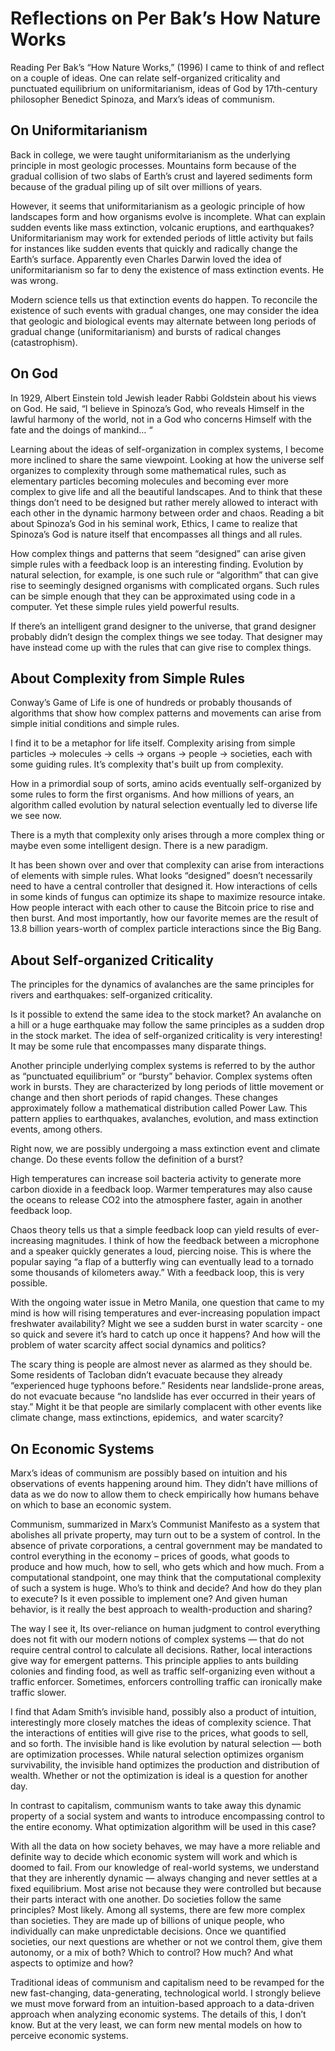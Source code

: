 # Reflections on Per Bak’s How Nature Works

Reading Per Bak’s “How Nature Works,” (1996) I came to think of and reflect on a couple of ideas. One can relate self-organized criticality and punctuated equilibrium on uniformitarianism, ideas of God by 17th-century philosopher Benedict Spinoza, and Marx’s ideas of communism.

## On Uniformitarianism

Back in college, we were taught uniformitarianism as the underlying principle in most geologic processes. Mountains form because of the gradual collision of two slabs of Earth’s crust and layered sediments form because of the gradual piling up of silt over millions of years.

However, it seems that uniformitarianism as a geologic principle of how landscapes form and how organisms evolve is incomplete. What can explain sudden events like mass extinction, volcanic eruptions, and earthquakes? Uniformitarianism may work for extended periods of little activity but fails for instances like sudden events that quickly and radically change the Earth’s surface. Apparently even Charles Darwin loved the idea of uniformitarianism so far to deny the existence of mass extinction events. He was wrong.

Modern science tells us that extinction events do happen. To reconcile the existence of such events with gradual changes, one may consider the idea that geologic and biological events may alternate between long periods of gradual change (uniformitarianism) and bursts of radical changes (catastrophism).

## On God

In 1929, Albert Einstein told Jewish leader Rabbi Goldstein about his views on God. He said, “I believe in Spinoza’s God, who reveals Himself in the lawful harmony of the world, not in a God who concerns Himself with the fate and the doings of mankind… “

Learning about the ideas of self-organization in complex systems, I become more inclined to share the same viewpoint. Looking at how the universe self organizes to complexity through some mathematical rules, such as elementary particles becoming molecules and becoming ever more complex to give life and all the beautiful landscapes. And to think that these things don’t need to be designed but rather merely allowed to interact with each other in the dynamic harmony between order and chaos. Reading a bit about Spinoza’s God in his seminal work, Ethics, I came to realize that Spinoza’s God is nature itself that encompasses all things and all rules.

How complex things and patterns that seem “designed” can arise given simple rules with a feedback loop is an interesting finding. Evolution by natural selection, for example, is one such rule or “algorithm” that can give rise to seemingly designed organisms with complicated organs. Such rules can be simple enough that they can be approximated using code in a computer. Yet these simple rules yield powerful results.

If there’s an intelligent grand designer to the universe, that grand designer probably didn’t design the complex things we see today. That designer may have instead come up with the rules that can give rise to complex things.

## About Complexity from Simple Rules

Conway’s Game of Life is one of hundreds or probably thousands of algorithms that show how complex patterns and movements can arise from simple initial conditions and simple rules.

I find it to be a metaphor for life itself. Complexity arising from simple particles → molecules → cells → organs → people → societies, each with some guiding rules. It’s complexity that's built up from complexity.

How in a primordial soup of sorts, amino acids eventually self-organized by some rules to form the first organisms. And how millions of years, an algorithm called evolution by natural selection eventually led to diverse life we see now.

There is a myth that complexity only arises through a more complex thing or maybe even some intelligent design. There is a new paradigm.

It has been shown over and over that complexity can arise from interactions of elements with simple rules. What looks “designed” doesn’t necessarily need to have a central controller that designed it. How interactions of cells in some kinds of fungus can optimize its shape to maximize resource intake. How people interact with each other to cause the Bitcoin price to rise and then burst. And most importantly, how our favorite memes are the result of 13.8 billion years-worth of complex particle interactions since the Big Bang.

## About Self-organized Criticality

The principles for the dynamics of avalanches are the same principles for rivers and earthquakes: self-organized criticality.

Is it possible to extend the same idea to the stock market? An avalanche on a hill or a huge earthquake may follow the same principles as a sudden drop in the stock market. The idea of self-organized criticality is very interesting! It may be some rule that encompasses many disparate things.

Another principle underlying complex systems is referred to by the author as “punctuated equilibrium” or “bursty” behavior. Complex systems often work in bursts. They are characterized by long periods of little movement or change and then short periods of rapid changes. These changes approximately follow a mathematical distribution called Power Law. This pattern applies to earthquakes, avalanches, evolution, and mass extinction events, among others.

Right now, we are possibly undergoing a mass extinction event and climate change. Do these events follow the definition of a burst?

High temperatures can increase soil bacteria activity to generate more carbon dioxide in a feedback loop. Warmer temperatures may also cause the oceans to release CO2 into the atmosphere faster, again in another feedback loop.

Chaos theory tells us that a simple feedback loop can yield results of ever-increasing magnitudes. I think of how the feedback between a microphone and a speaker quickly generates a loud, piercing noise. This is where the popular saying “a flap of a butterfly wing can eventually lead to a tornado some thousands of kilometers away.” With a feedback loop, this is very possible.

With the ongoing water issue in Metro Manila, one question that came to my mind is how will rising temperatures and ever-increasing population impact freshwater availability? Might we see a sudden burst in water scarcity - one so quick and severe it’s hard to catch up once it happens? And how will the problem of water scarcity affect social dynamics and politics?

The scary thing is people are almost never as alarmed as they should be. Some residents of Tacloban didn’t evacuate because they already “experienced huge typhoons before.” Residents near landslide-prone areas, do not evacuate because “no landslide has ever occurred in their years of stay.” Might it be that people are similarly complacent with other events like climate change, mass extinctions, epidemics,  and water scarcity?

## On Economic Systems

Marx’s ideas of communism are possibly based on intuition and his observations of events happening around him. They didn’t have millions of data as we do now to allow them to check empirically how humans behave on which to base an economic system.

Communism, summarized in Marx’s Communist Manifesto as a system that abolishes all private property, may turn out to be a system of control. In the absence of private corporations, a central government may be mandated to control everything in the economy – prices of goods, what goods to produce and how much, how to sell, who gets which and how much. From a computational standpoint, one may think that the computational complexity of such a system is huge. Who’s to think and decide? And how do they plan to execute? Is it even possible to implement one? And given human behavior, is it really the best approach to wealth-production and sharing?

The way I see it, Its over-reliance on human judgment to control everything does not fit with our modern notions of complex systems — that do not require central control to calculate all decisions. Rather, local interactions give way for emergent patterns. This principle applies to ants building colonies and finding food, as well as traffic self-organizing even without a traffic enforcer. Sometimes, enforcers controlling traffic can ironically make traffic slower.

I find that Adam Smith’s invisible hand, possibly also a product of intuition, interestingly more closely matches the ideas of complexity science. That the interactions of entities will give rise to the prices, what goods to sell, and so forth. The invisible hand is like evolution by natural selection — both are optimization processes. While natural selection optimizes organism survivability, the invisible hand optimizes the production and distribution of wealth. Whether or not the optimization is ideal is a question for another day.

In contrast to capitalism, communism wants to take away this dynamic property of a social system and wants to introduce encompassing control to the entire economy. What optimization algorithm will be used in this case?

With all the data on how society behaves, we may have a more reliable and definite way to decide which economic system will work and which is doomed to fail. From our knowledge of real-world systems, we understand that they are inherently dynamic — always changing and never settles at a fixed equilibrium. Most arise not because they were controlled but because their parts interact with one another. Do societies follow the same principles? Most likely. Among all systems, there are few more complex than societies. They are made up of billions of unique people, who individually can make unpredictable decisions. Once we quantified societies, our next questions are whether or not we control them, give them autonomy, or a mix of both? Which to control? How much? And what aspects to optimize and how?

Traditional ideas of communism and capitalism need to be revamped for the new fast-changing, data-generating, technological world. I strongly believe we must move forward from an intuition-based approach to a data-driven approach when analyzing economic systems. The details of this, I don’t know. But at the very least, we can form new mental models on how to perceive economic systems.
